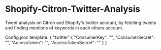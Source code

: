 # Shopify-Citron-Twitter-Analysis
Tweet analysis on Citron and Shopify's twitter account, by fetching tweets and finding mentions of keywords in each others account. 

Config.json template: 
{
	"twitter":{
		"ConsumerKey": "",
		"ConsumerSecret": "",
		"AccessToken": "", 
		"AccessTokenSecret": ""
	}
}
